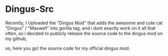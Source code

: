 # Dingus-Src

Recently, I  Uploaded the "Dingus Mod" that adds the awesome and cute cat "Dingus" /  "Maxwell" into gorilla tag, and i dont exactly work on it all that often, so i decided to publicly release the source code to the dingus mod on my github, 

so, here you go! the source code for my official dingus mod.
